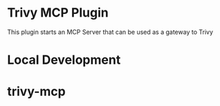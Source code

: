 # Trivy MCP Plugin

This plugin starts an MCP Server that can be used as a gateway to Trivy

# Local Development

# trivy-mcp
